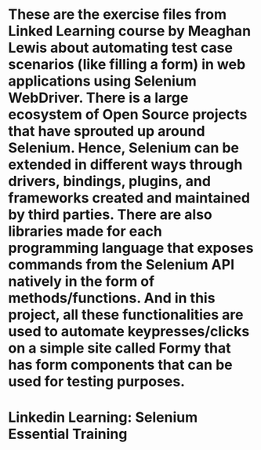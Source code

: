 # These are the exercise files from Linked Learning course by Meaghan Lewis about automating test case scenarios (like filling a form) in web applications using Selenium WebDriver. There is a large ecosystem of Open Source projects that have sprouted up around Selenium. Hence, Selenium can be extended in different ways through drivers, bindings, plugins, and frameworks created and maintained by third parties. There are also libraries made for each programming language that exposes commands from the Selenium API natively in the form of methods/functions. And in this project, all these functionalities are used to automate keypresses/clicks on a simple site called Formy that has form components that can be used for testing purposes.

# Linkedin Learning: Selenium Essential Training

